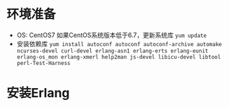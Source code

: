 # 环境准备

- OS: CentOS7
     如果CentOS系统版本低于6.7，更新系统库 ```yum update```
- 安装依赖库
    `yum install autoconf autoconf autoconf-archive automake ncurses-devel curl-devel erlang-asn1 erlang-erts erlang-eunit erlang-os_mon erlang-xmerl help2man js-devel libicu-devel libtool perl-Test-Harness`
    
   
    
    
# 安装Erlang
